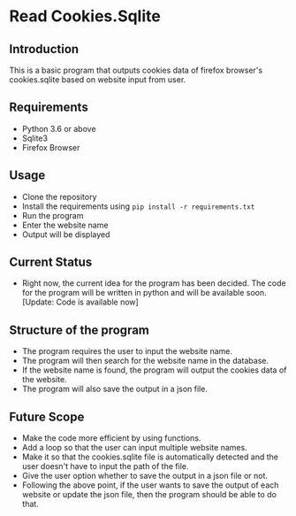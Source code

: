 # Read Cookies.Sqlite

## Introduction

This is a basic program that outputs cookies data of firefox browser's cookies.sqlite based on website input from user.

## Requirements

- Python 3.6 or above
- Sqlite3
- Firefox Browser

## Usage

- Clone the repository
- Install the requirements using `pip install -r requirements.txt`
- Run the program
- Enter the website name
- Output will be displayed

## Current Status

- Right now, the current idea for the program has been decided. The code for the program will be written in python and will be available soon. [Update: Code is available now]

## Structure of the program

- The program requires the user to input the website name.
- The program will then search for the website name in the database.
- If the website name is found, the program will output the cookies data of the website.
- The program will also save the output in a json file.

## Future Scope

- Make the code more efficient by using functions.
- Add a loop so that the user can input multiple website names.
- Make it so that the cookies.sqlite file is automatically detected and the user doesn't have to input the path of the file.
- Give the user option whether to save the output in a json file or not.
- Following the above point, if the user wants to save the output of each website or update the json file, then the program should be able to do that.